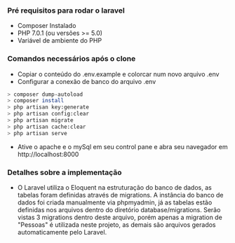 ### Pré requisitos para rodar o laravel

* Composer Instalado
* PHP 7.0.1 (ou versões >= 5.0)
* Variável de ambiente do PHP


### Comandos necessários após o clone

* Copiar o conteúdo do .env.example e colorcar num novo arquivo .env
* Configurar a conexão de banco do arquivo .env

```bash
> composer dump-autoload
> composer install
> php artisan key:generate
> php artisan config:clear
> php artisan migrate
> php artisan cache:clear
> php artisan serve
```
* Ative o apache e o mySql em seu control pane e abra seu navegador em http://localhost:8000

### Detalhes sobre a implementação

* O Laravel utiliza o Eloquent na estruturação do banco de dados, as tabelas foram definidas através de migrations. A instância do banco de dados foi criada manualmente via phpmyadmin, já as tabelas estão definidas nos arquivos dentro do diretório database/migrations. Serão vistas 3 migrations dentro deste arquivo, porém apenas a migration de "Pessoas" é utilizada neste projeto, as demais são arquivos gerados automaticamente pelo Laravel. 
